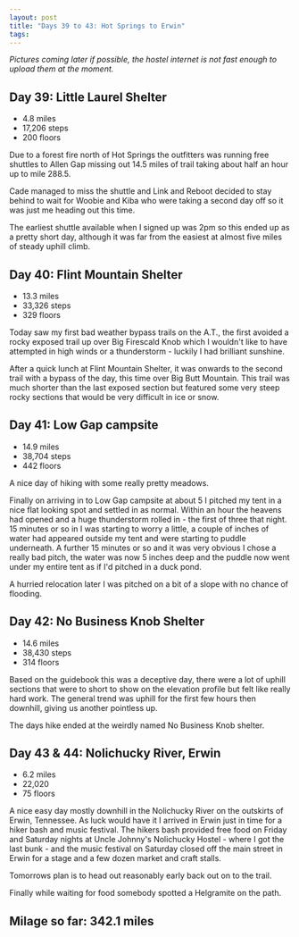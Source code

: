 ```yaml
---
layout: post
title: "Days 39 to 43: Hot Springs to Erwin"
tags:
---
```


*Pictures coming later if possible, the hostel internet is not fast enough to upload them at the moment.*

## Day 39: Little Laurel Shelter

- 4.8 miles
- 17,206 steps
- 200 floors 

Due to a forest fire north of Hot Springs the outfitters was running free shuttles to Allen Gap missing out 14.5 miles of trail taking about half an hour up to mile 288.5.

Cade managed to miss the shuttle and Link and Reboot decided to stay behind to wait for Woobie and Kiba who were taking a second day off so it was just me heading out this time.

The earliest shuttle available when I signed up was 2pm so this ended up as a pretty short day, although it was far from the easiest at almost five miles of steady uphill climb.

## Day 40: Flint Mountain Shelter

- 13.3 miles
- 33,326 steps
- 329 floors

Today saw my first bad weather bypass trails on the A.T., the first avoided a rocky exposed trail up over Big Firescald Knob which I wouldn't like to have attempted in high winds or a thunderstorm - luckily I had brilliant sunshine.

After a quick lunch at Flint Mountain Shelter, it was onwards to the second trail with a bypass of the day, this time over Big Butt Mountain. This trail was much shorter than the last exposed section but featured some very steep rocky sections that would be very difficult in ice or snow.

## Day 41: Low Gap campsite

- 14.9 miles
- 38,704 steps
- 442 floors

A nice day of hiking with some really pretty meadows.

Finally on arriving in to Low Gap campsite at about 5 I pitched my tent in a nice flat looking spot and settled in as normal. Within an hour the heavens had opened and a huge thunderstorm rolled in - the first of three that night. 15 minutes or so in I was starting to worry a little, a couple of inches of water had appeared outside my tent and were starting to puddle underneath. A further 15 minutes or so and it was very obvious I chose a really bad pitch, the water was now 5 inches deep and the puddle now went under my entire tent as if I'd pitched in a duck pond.

A hurried relocation later I was pitched on a bit of a slope with no chance of flooding.

## Day 42: No Business Knob Shelter

- 14.6 miles
- 38,430 steps
- 314 floors

Based on the guidebook this was a deceptive day, there were a lot of  uphill sections that were to short to show on the elevation profile but felt like really hard work. The general trend was uphill for the first few hours then downhill, giving us another pointless up.

The days hike ended at the weirdly named No Business Knob shelter.

## Day 43 & 44: Nolichucky River, Erwin

- 6.2 miles
- 22,020
- 75 floors

A nice easy day mostly downhill in the Nolichucky River on the outskirts of Erwin, Tennessee. As luck would have it I arrived in Erwin just in time for a hiker bash and music festival. The hikers bash provided free food on Friday and Saturday nights at Uncle Johnny's Nolichucky Hostel - where I got the last bunk - and the music festival on Saturday closed off the main street in Erwin for a stage and a few dozen market and craft stalls.

Tomorrows plan is to head out reasonably early back out on to the trail.

Finally while waiting for food somebody spotted a Helgramite on the path.


## Milage so far: 342.1 miles

